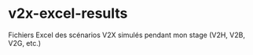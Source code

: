 # v2x-excel-results
Fichiers Excel des scénarios V2X simulés pendant mon stage (V2H, V2B, V2G, etc.)
